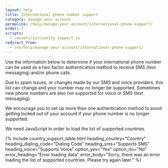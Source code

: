```yaml
---
layout: help
title: International phone number support
category: manage-your-account
permalink: /help/manage-your-account/international-phone-support/
order: 7 
scripts:
  - /assets/js/country_support.js
redirect_from:
  - /en/help/manage-your-account/international-phone-support/
---
```

Use the information below to determine if your international phone number can be used as a two-factor authentication method to receive SMS (text messaging) and/or phone calls. 

Due to spam issues, or changes made by our SMS and voice providers, this list can change and your number may no longer be supported. Sometimes new phone numbers are also not supported for voice or SMS (text messaging). 

We encourage you to set up more than one authentication method to avoid getting locked out of your account if your phone number is no longer supported. 

<noscript>
  We need JavaScript in order to load the list of supported countries.
</noscript>

{% include country_support_table.html
           heading_country="Country"
           heading_dialing_code="Dialing Code"
           heading_sms="Supports SMS"
           heading_voice="Supports Voice"
           option_yes="Yes"
           option_no="No"
           error_heading="Error loading data"
           error_body="Sorry, there was an error loading the list of supported countries. Please try again later." %}
